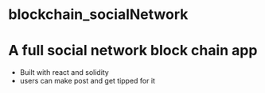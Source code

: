 # blockchain_socialNetwork

# A full social network block chain app 

- Built with react and solidity
- users can make post and get tipped for it

